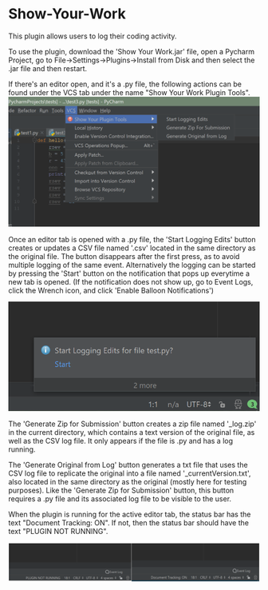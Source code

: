 # Show-Your-Work
This plugin allows users to log their coding activity.

To use the plugin, download the 'Show Your Work.jar' file, open a Pycharm Project, go to File->Settings->Plugins->Install from Disk and then select the .jar file and then restart.

If there's an editor open, and it's a .py file, the following actions can be found under the VCS tab under the name "Show Your Work Plugin Tools".
![Screenshot of IDE with plugin installed](locationOfPluginTools.png)

Once an editor tab is opened with a .py file, the 'Start Logging Edits' button creates or updates a CSV file named '.csv' located in the same directory as the original file. The button disappears after the first press, as to avoid multiple logging of the same event. Alternatively the logging can be started by pressing the 'Start' button on the notification that pops up everytime a new tab is opened. (If the notification does not show up, go to Event Logs, click the Wrench icon, and click 'Enable Balloon Notifications')

![Notification to start logging](notification.PNG)

The 'Generate Zip for Submission' button creates a zip file named '_log.zip' in the current directory, which contains a text version of the original file, as well as the CSV log file. It only appears if the file is .py and has a log running.

The 'Generate Original from Log' button generates a txt file that uses the CSV log file to replicate the original into a file named '_currentVersion.txt', also located in the same directory as the original (mostly here for testing purposes). Like the 'Generate Zip for Submission' button, this button requires a .py file and its associated log file to be visible to the user.

When the plugin is running for the active editor tab, the status bar has the text "Document Tracking: ON". If not, then the status bar should have the text "PLUGIN NOT RUNNING". 

![Status Bar](statusbar.PNG)